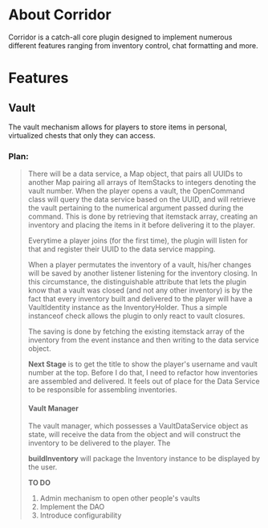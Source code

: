# About Corridor
Corridor is a catch-all core plugin designed to implement numerous different features ranging from inventory control, chat formatting and more. 

# Features

## Vault
The vault mechanism allows for players to store items in personal, virtualized chests that only they can access.

### Plan:
> There will be a data service, a Map object, that pairs all UUIDs to another Map pairing all arrays of ItemStacks to integers denoting the vault number. When the player opens a vault, the OpenCommand class will 
> query the data service based on the UUID, and will retrieve the vault pertaining to the numerical argument passed during the command.
> This is done by retrieving that itemstack array, creating an inventory and placing the items in it before delivering it to the player.
> 
> Everytime a player joins (for the first time), the plugin will listen for that and register their UUID to the data service mapping.
> 
> When a player permutates the inventory of a vault, his/her changes will be saved by another listener listening for the inventory closing. In this circumstance, the distinguishable attribute that lets the plugin know 
> that a vault was closed (and not any other inventory) is by the fact that every inventory built and delivered to the player will have a VaultIdentity instance as the InventoryHolder. Thus a simple instanceof check allows the plugin
> to only react to vault closures. 
> 
> The saving is done by fetching the existing itemstack array of the inventory from the event instance and then writing to the data service object.
> 
> **Next Stage**
> is to get the title to show the player's username and vault number at the top. Before I do that, I need to refactor
> how inventories are assembled and delivered. It feels out of place for the Data Service to be responsible for assembling
> inventories.
> 
> #### Vault Manager
> The vault manager, which possesses a VaultDataService object as state, will receive the data from the object and will construct
> the inventory to be delivered to the player. The 
> 
> **buildInventory** will package the Inventory instance to be displayed by the user.  
> 
> **TO DO**
> 1. Admin mechanism to open other people's vaults
> 2. Implement the DAO
> 3. Introduce configurability